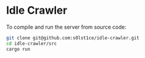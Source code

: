 # Idle Crawler

To compile and run the server from source code:

```bash
git clone git@github.com:s0lst1ce/idle-crawler.git
cd idle-crawler/src
cargo run
```
